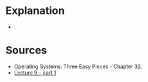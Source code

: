 # Explanation
- 
# Sources
- Operating Systems: Three Easy Pieces - Chapter 32.
- [Lecture 9 - part 1](https://youtu.be/Fnp_K63ss44)